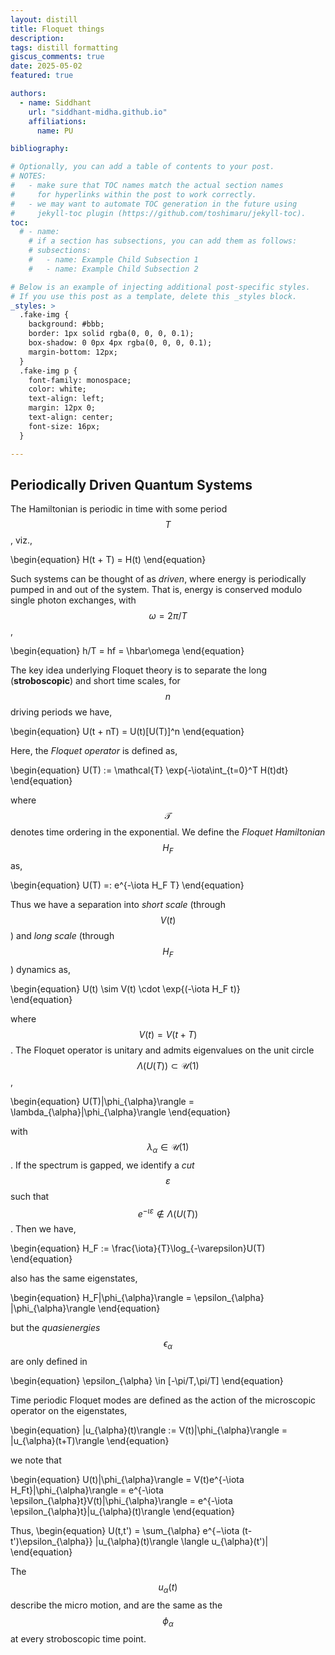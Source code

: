 ```yaml
---
layout: distill
title: Floquet things
description: 
tags: distill formatting
giscus_comments: true
date: 2025-05-02
featured: true

authors:
  - name: Siddhant
    url: "siddhant-midha.github.io"
    affiliations:
      name: PU

bibliography:  

# Optionally, you can add a table of contents to your post.
# NOTES:
#   - make sure that TOC names match the actual section names
#     for hyperlinks within the post to work correctly.
#   - we may want to automate TOC generation in the future using
#     jekyll-toc plugin (https://github.com/toshimaru/jekyll-toc).
toc:
  # - name: 
    # if a section has subsections, you can add them as follows:
    # subsections:
    #   - name: Example Child Subsection 1
    #   - name: Example Child Subsection 2

# Below is an example of injecting additional post-specific styles.
# If you use this post as a template, delete this _styles block.
_styles: >
  .fake-img {
    background: #bbb;
    border: 1px solid rgba(0, 0, 0, 0.1);
    box-shadow: 0 0px 4px rgba(0, 0, 0, 0.1);
    margin-bottom: 12px;
  }
  .fake-img p {
    font-family: monospace;
    color: white;
    text-align: left;
    margin: 12px 0;
    text-align: center;
    font-size: 16px;
  }

---
```


## Periodically Driven Quantum Systems 

The Hamiltonian is periodic in time with some period $$T$$, viz., 

\begin{equation}
H(t + T) = H(t) 
\end{equation}

Such systems can be thought of as _driven_, where energy is periodically pumped in and out of the system. That is, energy is conserved modulo single photon exchanges, with $$\omega = 2\pi/T$$,  

\begin{equation}
h/T = hf = \hbar\omega 
\end{equation}

The key idea underlying Floquet theory is to separate the long (**stroboscopic**) and short time scales, for $$n$$ driving periods we have,

\begin{equation}
U(t + nT) = U(t)[U(T)]^n
\end{equation}

Here, the _Floquet operator_ is defined as, 

\begin{equation}
U(T) := \mathcal{T} \exp{-\iota\int_{t=0}^T H(t)dt} 
\end{equation}

where $$\mathcal{T}$$ denotes time ordering in the exponential. We define the _Floquet Hamiltonian_ $$H_F$$ as, 

\begin{equation}
U(T) =: e^{-\iota H_F T}
\end{equation}

Thus we have a separation into _short scale_ (through $$V(t)$$) and _long scale_ (through $$H_F$$) dynamics as,

\begin{equation}
U(t) \sim  V(t) \cdot  \exp{(-\iota H_F t)}   
\end{equation}

where $$V(t) = V(t+T)$$. The Floquet operator is unitary and admits eigenvalues on the unit circle $$\Lambda(U(T)) \subset \mathcal{U}(1)$$,

\begin{equation}
U(T)|\phi_{\alpha}\rangle = \lambda_{\alpha}|\phi_{\alpha}\rangle
\end{equation}

with $$\lambda_{\alpha}\in\mathcal{U}(1)$$. If the spectrum is gapped, we identify a _cut_ $$\varepsilon$$ such that $$e^{-\iota \varepsilon} \not\in \Lambda(U(T))$$. Then we have,

\begin{equation}
H_F := \frac{\iota}{T}\log_{-\varepsilon}U(T)
\end{equation}

also has the same eigenstates, 

\begin{equation}
H_F|\phi_{\alpha}\rangle = \epsilon_{\alpha} |\phi_{\alpha}\rangle
\end{equation}
 
but the _quasienergies_ $$\epsilon_{\alpha}$$ are only defined in 

\begin{equation}
\epsilon_{\alpha} \in [-\pi/T,\pi/T]
\end{equation}

Time periodic Floquet modes are defined as the action of the microscopic operator on the eigenstates,

\begin{equation}
|u_{\alpha}(t)\rangle := V(t)|\phi_{\alpha}\rangle = |u_{\alpha}(t+T)\rangle 
\end{equation}

we note that 

\begin{equation}
U(t)|\phi_{\alpha}\rangle = V(t)e^{-\iota H_Ft}|\phi_{\alpha}\rangle = e^{-\iota \epsilon_{\alpha}t}V(t)|\phi_{\alpha}\rangle = e^{-\iota \epsilon_{\alpha}t}|u_{\alpha}(t)\rangle
\end{equation}

Thus,
\begin{equation}
U(t,t') = \sum_{\alpha} e^{−\iota (t-t')\epsilon_{\alpha}}  |u_{\alpha}(t)\rangle \langle u_{\alpha}(t')| 
\end{equation}

The $$u_{\alpha}(t)$$ describe the micro motion, and are the same as the $$\phi_{\alpha}$$ at every stroboscopic time point.